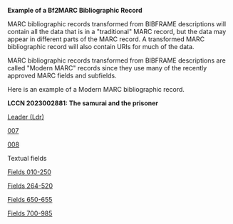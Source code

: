 **Example of a Bf2MARC Bibliographic Record**

MARC bibliographic records transformed from BIBFRAME descriptions will contain all the data that is in a "traditional" MARC record, but the data may appear in different parts of the MARC record. A transformed MARC bibliographic record will also contain URIs for much of the data. 

MARC bibliographic records transformed from BIBFRAME descriptions are called "Modern MARC" records since they use many of the recently approved MARC fields and subfields. 

Here is an example of a Modern MARC bibliographic record. 

**LCCN 2023002881: The samurai and the prisoner**

[Leader (Ldr)](images/Bf2MARC-Example-Ldr.jpg)

[007](images/Bf2MARC-Example-007.jpg) 

[008](images/Bf2MARC-Example-007.jpg) 

Textual fields 

[Fields 010-250](../images/Bf2MARC-Example-Textual-1.jpg)

[Fields 264-520](../images/Bf2MARC-Example-Textual-2.jpg)

[Fields 650-655](../images/Bf2MARC-Example-Textual-3.jpg)

[Fields 700-985](../images/Bf2MARC-Example-Textual-4.jpg)